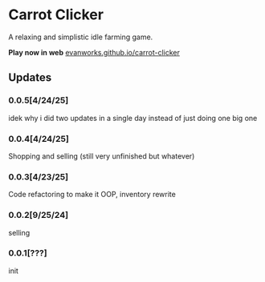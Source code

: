 # Carrot Clicker
A relaxing and simplistic idle farming game.

**Play now in web** 
<a href="https://evanworks.github.io/carrot-clicker">evanworks.github.io/carrot-clicker</a>

## Updates

### 0.0.5[4/24/25]
idek why i did two updates in a single day instead of just doing one big one

### 0.0.4[4/24/25]
Shopping and selling (still very unfinished but whatever)

### 0.0.3[4/23/25]
Code refactoring to make it OOP, inventory rewrite

### 0.0.2[9/25/24]
selling

### 0.0.1[???]
init